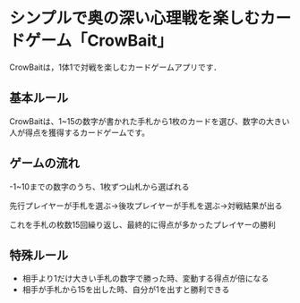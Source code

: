 # シンプルで奥の深い心理戦を楽しむカードゲーム「CrowBait」
CrowBaitは，1体1で対戦を楽しむカードゲームアプリです．

## 基本ルール
CrowBaitは、1~15の数字が書かれた手札から1枚のカードを選び、数字の大きい人が得点を獲得するカードゲームです。

## ゲームの流れ

-1~10までの数字のうち、1枚ずつ山札から選ばれる

先行プレイヤーが手札を選ぶ→後攻プレイヤーが手札を選ぶ→対戦結果が出る

これを手札の枚数15回繰り返し、最終的に得点が多かったプレイヤーの勝利

## 特殊ルール

- 相手より1だけ大きい手札の数字で勝った時、変動する得点が倍になる
- 相手が手札から15を出した時、自分が1を出すと勝利できる
